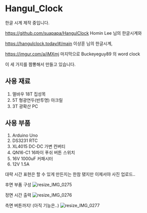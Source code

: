 # Hangul_Clock
한글 시계 제작 중입니다.

https://github.com/suapapa/HangulClock
Homin Lee 님의 한글시계와

https://hangulclock.today/#/main
이상훈 님의 한글시계,

https://imgur.com/a/iMXmj
마지막으로 Buckeyeguy89 의 word clock

이 세 가지를 짬뽕해서 만들고 있습니다.

## 사용 재료
  1. 멀바우 18T 집성목
  2. 5T 형광연두(반투명) 아크릴
  3. 3T 광확산 PC

## 사용 부품
  1. Arduino Uno
  2. DS3231 RTC
  3. XL4015 DC-DC 가변 컨버티
  4. QN16-C1 16파이 푸쉬 버튼 스위치
  5. 16V 1000uF 커패시터
  6. 12V 1.5A 



대략 시간 표현은 할 수 있게 만든지는 한참 됐지만 이제서야 사진 업로드..


후면 부품 구성
![resize_IMG_0275](https://user-images.githubusercontent.com/22463616/104731112-94dded00-577e-11eb-871a-b2b38bf49823.jpg)




정면 시간 출력
![resize_IMG_0276](https://user-images.githubusercontent.com/22463616/104731130-99a2a100-577e-11eb-89e5-d1030de1c5a2.jpg)




측면 버튼까지! (아직 기능은..)
![resize_IMG_0277](https://user-images.githubusercontent.com/22463616/104731133-9ad3ce00-577e-11eb-8ff5-4114117278a3.jpg)
